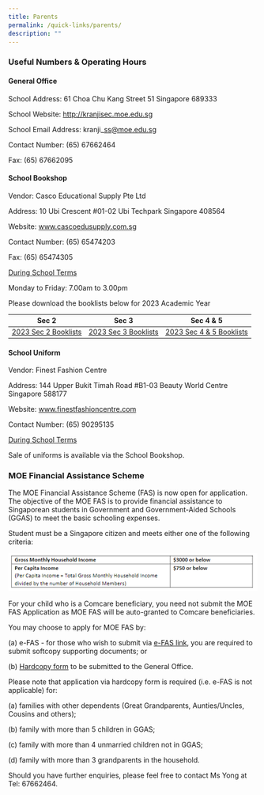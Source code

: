 ```yaml
---
title: Parents
permalink: /quick-links/parents/
description: ""
---
```

### Useful Numbers & Operating Hours
#### General Office

School Address: 61 Choa Chu Kang Street 51 Singapore 689333

School Website: http://kranjisec.moe.edu.sg

School Email Address: kranji\_ss@moe.edu.sg

Contact Number: (65) 67662464

Fax: (65) 67662095

#### School Bookshop

Vendor: Casco Educational Supply Pte Ltd

Address: 10 Ubi Crescent #01-02 Ubi Techpark Singapore 408564

Website: www.cascoedusupply.com.sg

Contact Number: (65) 65474203

Fax: (65) 65474305

<u>During School Terms</u>

Monday to Friday: 7.00am to 3.00pm

Please download the booklists below for 2023 Academic Year

| Sec 2 | Sec 3 | Sec 4 & 5 |
| -------- | -------- | -------- |
| [2023 Sec 2 Booklists](/files/Sec%202%20Booklists.pdf)     | [2023 Sec 3 Booklists](/files/Sec%203%20Booklists.pdf)     | [2023 Sec 4 & 5 Booklists](/files/Sec%204_5%20Booklists.pdf)     |


#### School Uniform

Vendor: Finest Fashion Centre

Address: 144 Upper Bukit Timah Road #B1-03 Beauty World Centre Singapore 588177

Website: www.finestfashioncentre.com

Contact Number: (65) 90295135

<u>During School Terms</u>

Sale of uniforms is available via the School Bookshop.

### MOE Financial Assistance Scheme

The MOE Financial Assistance Scheme (FAS) is now open for application. The objective of the MOE FAS is to provide financial assistance to Singaporean students in Government and Government-Aided Schools (GGAS) to meet the basic schooling expenses.

Student must be a Singapore citizen and meets either one of the following criteria:

![](/images/FAS%201.png)

For your child who is a Comcare beneficiary, you need not submit the MOE FAS Application as MOE FAS will be auto-granted to Comcare beneficiaries.

You may choose to apply for MOE FAS by:

(a) e-FAS \- for those who wish to submit via [e-FAS link](https://go.gov.sg/moe-efas), you are required to submit softcopy supporting documents; or

(b) [Hardcopy form](/files/MOEFAS_Application%20Form.pdf) to be submitted to the General Office.

Please note that application via hardcopy form is required (i.e. e-FAS is not applicable) for:

(a) families with other dependents (Great Grandparents, Aunties/Uncles, Cousins and others);

(b) family with more than 5 children in GGAS;

(c) family with more than 4 unmarried children not in GGAS;

(d) family with more than 3 grandparents in the household.

Should you have further enquiries, please feel free to contact Ms Yong at Tel: 67662464.